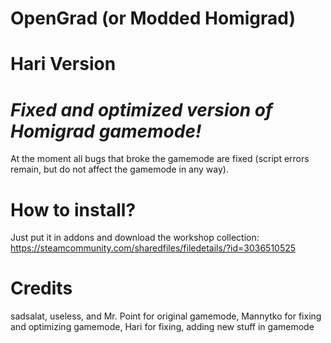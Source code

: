 # OpenGrad (or Modded Homigrad)
# Hari Version
# _Fixed and optimized version of Homigrad gamemode!_

At the moment all bugs that broke the gamemode are fixed (script errors remain, but do not affect the gamemode in any way).

# How to install?
Just put it in addons and download the workshop collection:
https://steamcommunity.com/sharedfiles/filedetails/?id=3036510525

# Credits
sadsalat, useless, and Mr. Point for original gamemode,
Mannytko for fixing and optimizing gamemode,
Hari for fixing, adding new stuff in gamemode
